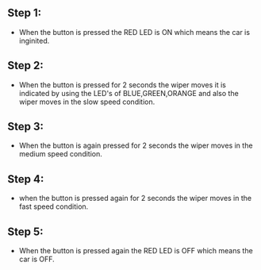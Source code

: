 ## Step 1:
* When the button is pressed the RED LED is ON which means the car is inginited.
## Step 2:
* When the button is pressed for 2 seconds the wiper moves it is indicated by using the LED's of BLUE,GREEN,ORANGE and also the wiper moves in the slow speed condition.
## Step 3:
* When the button is again pressed for 2 seconds the wiper moves in the medium speed condition.
## Step 4:
* when the button is pressed again for 2 seconds the wiper moves in the fast speed condition.
## Step 5:
* When the button is pressed again the RED LED is OFF which means the car is OFF.
